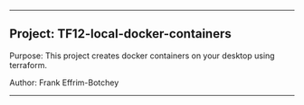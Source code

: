 --------------------------------------------------------------------------------

## Project: TF12-local-docker-containers

Purpose: This project creates docker containers on your desktop using terraform.

Author: Frank Effrim-Botchey

--------------------------------------------------------------------------------

